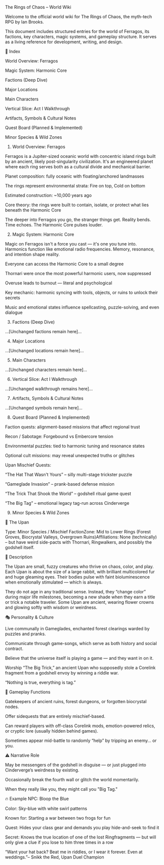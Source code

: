 The Rings of Chaos – World Wiki

Welcome to the official world wiki for The Rings of Chaos, the myth-tech RPG by Ian Brooks.

This document includes structured entries for the world of Ferragos, its factions, key characters, magic systems, and gameplay structure. It serves as a living reference for development, writing, and design.

📜 Index

World Overview: Ferragos

Magic System: Harmonic Core

Factions (Deep Dive)

Major Locations

Main Characters

Vertical Slice: Act I Walkthrough

Artifacts, Symbols & Cultural Notes

Quest Board (Planned & Implemented)

Minor Species & Wild Zones

1. World Overview: Ferragos

Ferragos is a Jupiter-sized oceanic world with concentric island rings built by an ancient, likely post-singularity civilization. It's an engineered planet where each ring serves both as a cultural divide and mechanical barrier.

Planet composition: fully oceanic with floating/anchored landmasses

The rings represent environmental strata: Fire on top, Cold on bottom

Estimated construction: ~10,000 years ago

Core theory: the rings were built to contain, isolate, or protect what lies beneath the Harmonic Core

The deeper into Ferragos you go, the stranger things get. Reality bends. Time echoes. The Harmonic Core pulses louder.

2. Magic System: Harmonic Core

Magic on Ferragos isn't a force you cast — it's one you tune into. Harmonics function like emotional radio frequencies. Memory, resonance, and intention shape reality.

Everyone can access the Harmonic Core to a small degree

Thornari were once the most powerful harmonic users, now suppressed

Overuse leads to burnout — literal and psychological

Key mechanic: harmonic syncing with tools, objects, or ruins to unlock their secrets

Music and emotional states influence spellcasting, puzzle-solving, and even dialogue

3. Factions (Deep Dive)

...[Unchanged factions remain here]...

4. Major Locations

...[Unchanged locations remain here]...

5. Main Characters

...[Unchanged characters remain here]...

6. Vertical Slice: Act I Walkthrough

...[Unchanged walkthrough remains here]...

7. Artifacts, Symbols & Cultural Notes

...[Unchanged symbols remain here]...

8. Quest Board (Planned & Implemented)

Faction quests: alignment-based missions that affect regional trust

Recon / Sabotage: Forgebound vs Embercore tension

Environmental puzzles: tied to harmonic tuning and resonance states

Optional cult missions: may reveal unexpected truths or glitches

Upan Mischief Quests:

“The Hat That Wasn't Yours” – silly multi-stage trickster puzzle

“Gameglade Invasion” – prank-based defense mission

“The Trick That Shook the World” – godshell ritual game quest

“The Big Tag” – emotional legacy tag-run across Cinderverge

9. Minor Species & Wild Zones

🌈 The Upan

Type: Minor Species / Mischief FactionZone: Mid to Lower Rings (Forest Groves, Biocrystal Valleys, Overgrown Ruins)Affiliations: None (technically) – but have weird side-pacts with Thornari, Ringwalkers, and possibly the godshell itself.

🧬 Description

The Upan are small, fuzzy creatures who thrive on chaos, color, and play. Each Upan is about the size of a large rabbit, with brilliant multicolored fur and huge gleaming eyes. Their bodies pulse with faint bioluminescence when emotionally stimulated — which is always.

They do not age in any traditional sense. Instead, they “change color” during major life milestones, becoming a new shade when they earn a title or trick a notable traveler. Some Upan are ancient, wearing flower crowns and glowing softly with wisdom or weirdness.

🎭 Personality & Culture

Live communally in Gameglades, enchanted forest clearings warded by puzzles and pranks.

Communicate through game-songs, which serve as both history and social contract.

Believe that the universe itself is playing a game — and they want in on it.

Worship “The Big Trick,” an ancient Upan who supposedly stole a Corelink fragment from a godshell envoy by winning a riddle war.

“Nothing is true, everything is tag.”

🧩 Gameplay Functions

Gatekeepers of ancient ruins, forest dungeons, or forgotten biocrystal nodes.

Offer sidequests that are entirely mischief-based.

Can reward players with off-class Corelink mods, emotion-powered relics, or cryptic lore (usually hidden behind games).

Sometimes appear mid-battle to randomly “help” by tripping an enemy… or you.

⚠️ Narrative Role

May be messengers of the godshell in disguise — or just plugged into Cinderverge’s weirdness by existing.

Occasionally break the fourth wall or glitch the world momentarily.

When they really like you, they might call you "Big Tag."

🔥 Example NPC: Bloop the Blue

Color: Sky-blue with white swirl patterns

Known for: Starting a war between two frogs for fun

Quest: Hides your class gear and demands you play hide-and-seek to find it

Secret: Knows the true location of one of the lost Ringfragments — but will only give a clue if you lose to him three times in a row

“Want your hat back? Beat me in riddles, or I wear it forever. Even at weddings.”– Snikk the Red, Upan Duel Champion

